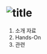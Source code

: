 ![title](https://github.com/oracle19c-cookbook/In-DB-Analytics/blob/master/In-Memory/oim_title.JPG)
===

1. 소개 자료
2. Hands-On
3. 관련 
